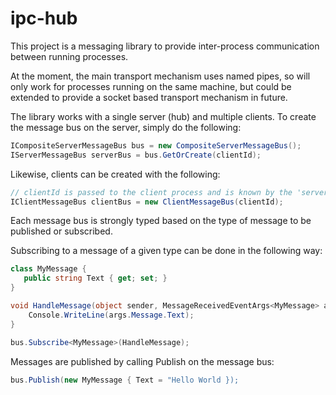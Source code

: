 # ipc-hub

This project is a messaging library to provide inter-process communication between running processes.

At the moment, the main transport mechanism uses named pipes, so will only work for processes running on the same machine, but could be extended to provide a socket based transport mechanism in future.

The library works with a single server (hub) and multiple clients.  To create the message bus on the server, simply do the following:

```cs
ICompositeServerMessageBus bus = new CompositeServerMessageBus();
IServerMessageBus serverBus = bus.GetOrCreate(clientId);
```

Likewise, clients can be created with the following:

```cs
// clientId is passed to the client process and is known by the 'server'
IClientMessageBus clientBus = new ClientMessageBus(clientId);
```

Each message bus is strongly typed based on the type of message to be published or subscribed.

Subscribing to a message of a given type can be done in the following way:

```cs
class MyMessage {
   public string Text { get; set; }
}

void HandleMessage(object sender, MessageReceivedEventArgs<MyMessage> args) {
    Console.WriteLine(args.Message.Text);
}

bus.Subscribe<MyMessage>(HandleMessage);

```

Messages are published by calling Publish on the message bus:

```cs
bus.Publish(new MyMessage { Text = "Hello World });
```
